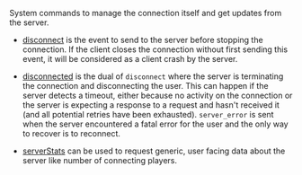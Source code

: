 System commands to manage the connection itself and get updates from the server.

* [disconnect](#disconnect) is the event to send to the server before
stopping the connection. If the client closes the connection without first
sending this event, it will be considered as a client crash by the server.

* [disconnected](#disconnected) is the dual of `disconnect` where the server
is terminating the connection and disconnecting the user. This can happen
if the server detects a timeout, either because no activity on the connection
or the server is expecting a response to a request and hasn't received it (and
all potential retries have been exhausted). `server_error` is sent when the
server encountered a fatal error for the user and the only way to recover is
to reconnect.

* [serverStats](#serverStats) can be used to request generic, user facing data
about the server like number of connecting players.
